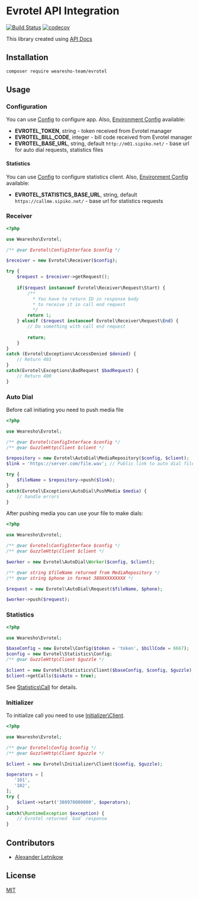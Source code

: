 # Evrotel API Integration
[![Build Status](https://travis-ci.org/wearesho-team/evrotel.svg?branch=master)](https://travis-ci.org/wearesho-team/evrotel)
[![codecov](https://codecov.io/gh/wearesho-team/evrotel/branch/master/graph/badge.svg)](https://codecov.io/gh/wearesho-team/evrotel)

This library created using
[API Docs](https://docs.google.com/document/d/10wGFGzql3ix8dH_JfXsp2BHyjbbFnEdZr089QRStAXY/edit#heading=h.la6q3gdlwnb9)
## Installation

```bash
composer require wearesho-team/evrotel
```

## Usage

### Configuration
You can use [Config](./src/Config.php) to configure app.
Also, [Environment Config](./src/EnvironmentConfig.php) available:
- **EVROTEL_TOKEN**, string - token received from Evrotel manager
- **EVROTEL_BILL_CODE**, integer - bill code received from Evrotel manager
- **EVROTEL_BASE_URL**, string, default `http://m01.sipiko.net/` - base url for auto dial requests, statistics files

#### Statistics
You can use [Config](./src/Statistics/Config.php) to configure statistics client.
Also, [Environment Config](./src/Statistics/EnvironmentConfig.php) available:
- **EVROTEL_STATISTICS_BASE_URL**, string, default `https://callme.sipiko.net/` - base url for statistics requests 

### Receiver

```php
<?php

use Wearesho\Evrotel;

/** @var Evrotel\ConfigInterface $config */

$receiver = new Evrotel\Receiver($config);

try {
    $request = $receiver->getRequest();
    
    if($request instanceof Evrotel\Receiver\Request\Start) {
        /**
          * You have to return ID in response body
          * to receive it in call end request  
          */
        return 1;
    } elseif ($request instanceof Evrotel\Receiver\Request\End) {
        // Do something with call end request
        
        return;
    }
}
catch (Evrotel\Exceptions\AccessDenied $denied) {
    // Return 403
}
catch(Evrotel\Exceptions\BadRequest $badRequest) {
    // Return 400
}
```

### Auto Dial
Before call initiating you need to push media file

```php
<?php

use Wearesho\Evrotel;

/** @var Evrotel\ConfigInterface $config */
/** @var GuzzleHttp\Client $client */

$repository = new Evrotel\AutoDial\MediaRepository($config, $client);
$link = 'https://server.com/file.wav'; // Public link to auto dial file, Mono, 16 Bits,8000Hz, wav

try {
    $fileName = $repository->push($link);
}
catch(Evrotel\Exceptions\AutoDial\PushMedia $media) {
    // handle errors
}
```

After pushing media you can use your file to make dials:
```php
<?php

use Wearesho\Evrotel;

/** @var Evrotel\ConfigInterface $config */
/** @var GuzzleHttp\Client $client */

$worker = new Evrotel\AutoDial\Worker($config, $client);

/** @var string $fileName returned from MediaRepository */
/** @var string $phone in format 380XXXXXXXXX */

$request = new Evrotel\AutoDial\Request($fileName, $phone);

$worker->push($request);
```

### Statistics
```php
<?php

use Wearesho\Evrotel;

$baseConfig = new Evrotel\Config($token = 'token', $billCode = 6667);
$config = new Evrotel\Statistics\Config;
/** @var GuzzleHttp\Client $guzzle */

$client = new Evrotel\Statistics\Client($baseConfig, $config, $guzzle);
$client->getCalls($isAuto = true);
```
See [Statistics\Call](./src/Statistics/Call.php) for details.

### Initializer
To initialize call you need to use [Initializer\Client](./src/Initializer/Client.php).
```php
<?php

use Wearesho\Evrotel;

/** @var Evrotel\Config $config */
/** @var GuzzleHttp\Client $guzzle */

$client = new Evrotel\Initializer\Client($config, $guzzle);

$operators = [
   '101',
   '102',  
];
try {
    $client->start('380970000000', $operators);    
}
catch(\RuntimeException $exception) {
    // Evrotel returned `bad` response
}
```

## Contributors
- [Alexander <Horat1us> Letnikow](mailto:reclamme@gmail.com)

## License
[MIT](./LICENSE)
